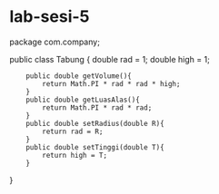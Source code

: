 # lab-sesi-5
package com.company;

public class Tabung
{
        double rad = 1;
        double high = 1;

        public double getVolume(){
            return Math.PI * rad * rad * high;
        }
        public double getLuasAlas(){
            return Math.PI * rad * rad;
        }
        public double setRadius(double R){
            return rad = R;
        }
        public double setTinggi(double T){
            return high = T;
        }
}
